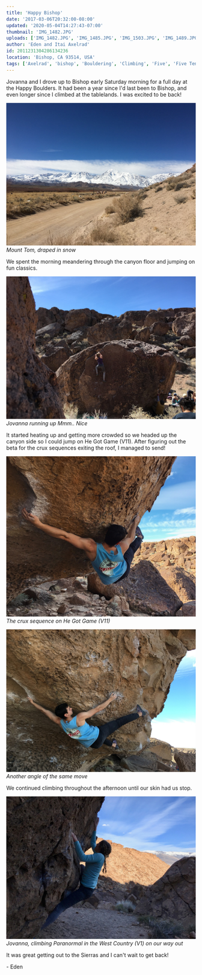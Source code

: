 ```yaml
---
title: 'Happy Bishop'
date: '2017-03-06T20:32:00-08:00'
updated: '2020-05-04T14:27:43-07:00'
thumbnail: 'IMG_1482.JPG'
uploads: ['IMG_1482.JPG', 'IMG_1485.JPG', 'IMG_1503.JPG', 'IMG_1489.JPG', '202.jpg']
author: 'Eden and Itai Axelrad'
id: 2011231304286134236
location: 'Bishop, CA 93514, USA'
tags: ['Axelrad', 'bishop', 'Bouldering', 'Climbing', 'Five', 'Five Ten', 'granite', 'Happy Boulders', 'he got game']
---
```


Jovanna and I drove up to Bishop early Saturday morning for a full day at the Happy Boulders. It had been a year since I'd last been to Bishop, and even longer since I climbed at the tablelands. I was excited to be back! 

![image alt](uploads/IMG_1482.JPG)*Mount Tom, draped in snow*

We spent the morning meandering through the canyon floor and jumping on fun classics.

![image alt](uploads/IMG_1485.JPG)*Jovanna running up Mmm.. Nice*

It started heating up and getting more crowded so we headed up the canyon side so I could jump on He Got Game (V11). After figuring out the beta for the crux sequences exiting the roof, I managed to send!

![image alt](uploads/IMG_1503.JPG)*The crux sequence on He Got Game (V11)*

![image alt](uploads/IMG_1489.JPG)*Another angle of the same move*

We continued climbing throughout the afternoon until our skin had us stop.

![image alt](uploads/IMG_1495%202.jpg)*Jovanna, climbing Paranormal in the West Country (V1) on our way out*

It was great getting out to the Sierras and I can't wait to get back!

\- Eden

